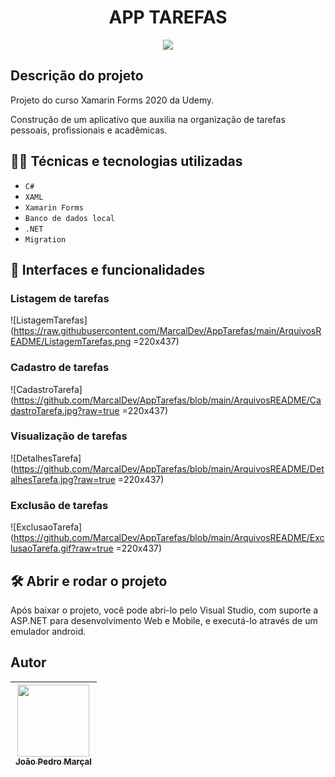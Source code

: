 
<h1 align="center"> APP TAREFAS</h1>

<p align="center">
<img src="https://img.shields.io/badge/STATUS-FINALIZADO-green"/>
</p>

## Descrição do projeto
Projeto do curso Xamarin Forms 2020 da Udemy.

Construção de um aplicativo que auxilia na organização de tarefas pessoais, profissionais e acadêmicas.

## 👨‍💻 Técnicas e tecnologias utilizadas
- ``C#``
- ``XAML``
- ``Xamarin Forms``
- ``Banco de dados local``
- ``.NET``
- ``Migration``

## 📱 Interfaces e funcionalidades
### Listagem de tarefas

![ListagemTarefas](https://raw.githubusercontent.com/MarcalDev/AppTarefas/main/ArquivosREADME/ListagemTarefas.png =220x437)

### Cadastro de tarefas

![CadastroTarefa](https://github.com/MarcalDev/AppTarefas/blob/main/ArquivosREADME/CadastroTarefa.jpg?raw=true =220x437)

### Visualização de tarefas

![DetalhesTarefa](https://github.com/MarcalDev/AppTarefas/blob/main/ArquivosREADME/DetalhesTarefa.jpg?raw=true =220x437)

### Exclusão de tarefas

![ExclusaoTarefa](https://github.com/MarcalDev/AppTarefas/blob/main/ArquivosREADME/ExclusaoTarefa.gif?raw=true =220x437)


## 🛠️ Abrir e rodar o projeto
Após baixar o projeto, você pode abri-lo pelo Visual Studio, com suporte a ASP.NET para desenvolvimento Web e Mobile, e executá-lo através de um emulador android.

## Autor

|[<img src="https://avatars.githubusercontent.com/u/99026927?s=400&u=8af9b0b055009437730ee6e048a8dfae0a4dc216&v=4" width=115><br><sub>João Pedro Marçal</sub>](https://github.com/MarcalDev) |
| :---: |
